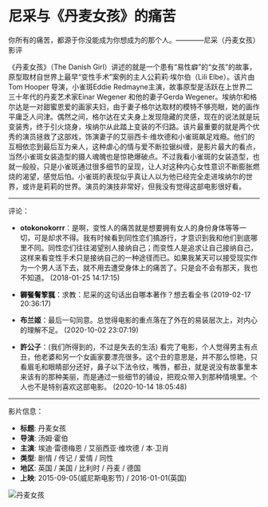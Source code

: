 # 尼采与《丹麦女孩》的痛苦

你所有的痛苦，都源于你没能成为你想成为的那个人。————尼采（丹麦女孩）影评

《丹麦女孩》（The Danish Girl）讲述的就是一个患有“易性癖”的“女孩”的故事，原型取材自世界上最早“变性手术”案例的主人公莉莉·埃尔伯（Lili Elbe）。该片由Tom Hooper 导演，小雀斑Eddie Redmayne主演，故事原型是活跃在上世界二三十年代的丹麦艺术家Einar Wegener 和他的妻子Gerda Wegener。埃纳尔和格尔达是一对甜蜜恩爱的画家夫妇，由于妻子格尔达取材的模特不够亮眼，她的画作平庸乏人问津。偶然之间，格尔达在丈夫身上发现隐藏的灵感，现在的说法就是玩变装秀，终于引火烧身，埃纳尔从此踏上变装的不归路。该片最重要的就是两个优秀的演员拯救了这部戏，饰演妻子的艾丽西卡·维坎德和小雀斑飙足戏瘾。他们的互相依恋到最后互为亲人，这种虐心的情与爱不断拉锯纠缠，是影片最大的看点，当然小雀斑女装造型的摄人魂魄也是惊艳爆破点。不过我看小雀斑的女装造型，也就一般般，只是小雀斑通过很多细节的呈现，让人对这种内心女性意识不断膨胀燃烧的渴望，感觉后怕。小雀斑的表现似乎真让人以为他已经完全走进埃纳尔的世界，或许是莉莉的世界。演员的演技非常好，但我没有觉得这部电影很好看。

---

评论：

- **otokonokorrr**：是啊，变性人的痛苦就是想要拥有女人的身份身体等等一切，可是却求不得。我有时候看到同性恋们搞游行，才意识到我和他们到底哪里不同。同性恋们往往渴望别人接纳自己；而变性人是追求让自己接纳自己，这样来看变性手术只是接纳自己的一种途径而已。如果我某天可以接受现实作为一个男人活下去，就不用去遭受身体上的痛苦了。只是会不会有那天，我也不知道。 (2018-01-25 14:17:15)

- **奲䬸鬌箰䎎**：求教：尼采的这句话出自哪本著作？想去看全书 (2019-02-17 20:36:17)

- **布兰姬**：最后一句同意。总觉得电影的重点落在了外在的易装层次上，对内心的理解不足。 (2020-10-02 23:07:19)

- **許公子**：(我们所得到的，不过是失去的生活) 看完了电影，个人觉得男主有点丑，他老婆和另一个女画家要漂亮很多。这个丑的意思是，并不那么惊艳，只看眉毛和眼睛部分还好，鼻子以下法令纹，嘴唇，都丑，就是说没有故事里本来该有的那种美丽，而是通过一些细节的铺设，把观众带入到那种情境里。个人也不是特别喜欢这部电影。 (2020-10-14 18:05:48)

---

影片信息：

- **标题**: 丹麦女孩
- **导演**: 汤姆·霍伯
- **主演**: 埃迪·雷德梅恩 / 艾丽西亚·维坎德 / 本·卫肖
- **类型**: 剧情 / 传记 / 爱情 / 同性
- **地区**: 英国 / 美国 / 比利时 / 丹麦 / 德国
- **上映**: 2015-09-05(威尼斯电影节) / 2016-01-01(英国)

![丹麦女孩](https://img1.doubanio.com/view/photo/s_ratio_poster/public/p2264778990.webp)
